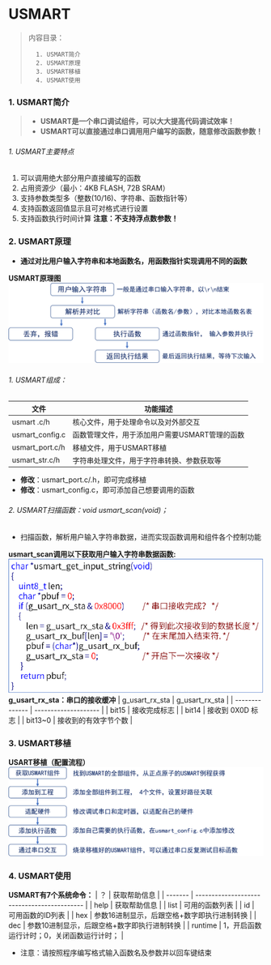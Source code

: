 <!--
 * @Date: 2024-06-06
 * @LastEditors: GoKo-Son626
 * @LastEditTime: 2024-08-01
 * @FilePath: \STM32_Study\入门篇\11.USMART\USART.md
 * @Description: 该模板为所有笔记模板
-->

# USMART

> 内容目录：
> 
>       1. USMART简介
>       2. USMART原理
>       3. USMART移植
>       4. USMART使用


### 1. USMART简介

> - **USMART是一个串口调试组件，可以大大提高代码调试效率！**
> - **USMART可以直接通过串口调用用户编写的函数，随意修改函数参数！**

###### 1. USMART主要特点
1. 可以调用绝大部分用户直接编写的函数
2. 占用资源少（最小：4KB FLASH, 72B SRAM）
3. 支持参数类型多（整数(10/16)、字符串、函数指针等）
4. 支持函数返回值显示且可对格式进行设置
5. 支持函数执行时间计算
**注意：不支持浮点数参数！**

### 2. USMART原理

- **通过对比用户输入字符串和本地函数名，用函数指针实现调用不同的函数**

**USMART原理图**
![USMART原理图](Pictures/USMART原理图.png)

###### 1. USMART组成：
| 文件            | 功能描述                                       |
| --------------- | ---------------------------------------------- |
| usmart .c/h     | 核心文件，用于处理命令以及对外部交互           |
| usmart_config.c | 函数管理文件，用于添加用户需要USMART管理的函数 |
| usmart_port.c/h | 移植文件，用于USMART移植                       |
| usmart_str.c/h  | 字符串处理文件，用于字符串转换、参数获取等     |

- **修改**：usmart_port.c/.h，即可完成移植
- **修改**：usmart_config.c，即可添加自己想要调用的函数

###### 2. USMART扫描函数：void usmart_scan(void)；
- 扫描函数，解析用户输入字符串数据，进而实现函数调用和组件各个控制功能

**usmart_scan调用以下获取用户输入字符串数据函数:**
![USART扫描函数](Pictures/USART扫描函数.png)
**g_usart_rx_sta：串口的接收缓冲**
| g_usart_rx_sta | g_usart_rx_sta       |
| -------------- | -------------------- |
| bit15          | 接收完成标志         |
| bit14          | 接收到 0X0D 标志     |
| bit13~0        | 接收到的有效字节个数 |
### 3. USMART移植

**USART移植（配置流程）**
![USART移植](Pictures/USART移植.png)

### 4. USMART使用

**USMART有7个系统命令：**
| ？      | 获取帮助信息                                |
| ------- | ------------------------------------------- |
| help    | 获取帮助信息                                |
| list    | 可用的函数列表                              |
| id      | 可用函数的ID列表                            |
| hex     | 参数16进制显示，后跟空格+数字即执行进制转换 |
| dec     | 参数10进制显示，后跟空格+数字即执行进制转换 |
| runtime | 1，开启函数运行计时；0，关闭函数运行计时；  |

- 注意：请按照程序编写格式输入函数名及参数并以回车键结束

